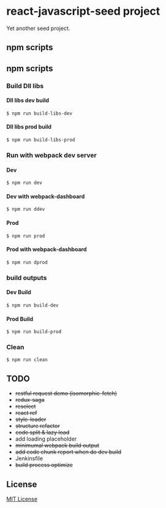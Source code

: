 # react-javascript-seed project

Yet another seed project.

## npm scripts

## npm scripts

### Build Dll libs

#### Dll libs dev build

```
$ npm run build-libs-dev
```

#### Dll libs prod build

```
$ npm run build-libs-prod
```

### Run with webpack dev server

#### Dev

```
$ npm run dev
```

#### Dev with webpack-dashboard

```
$ npm run ddev
```

#### Prod

```
$ npm run prod
```

#### Prod with webpack-dashboard

```
$ npm run dprod
```

### build outputs

#### Dev Build

```
$ npm run build-dev
```

#### Prod Build

```
$ npm run build-prod
```

### Clean

```
$ npm run clean
```

## TODO

- ~~restful request demo (isomorphic-fetch)~~
- ~~redux-saga~~
- ~~reselect~~
- ~~react ref~~
- ~~style-loader~~
- ~~structure refactor~~
- ~~code split & lazy load~~
- add loading placeholder
- ~~minimumal webpack build output~~
- ~~add code chunk report when do dev build~~
- Jenkinsfile
- ~~build process optimize~~

## License

[MIT License][mit]

[mit]: ./LICENSE "Mit License"
